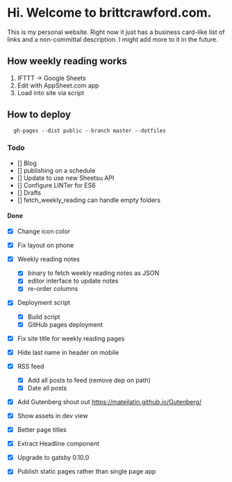 # Hi. Welcome to brittcrawford.com.

This is my personal website. Right now it just has a business card-like list of links and a non-committal description. I might add more to it in the future.

## How weekly reading works

1. IFTTT -> Google Sheets
2. Edit with AppSheet.com app
3. Load into site via script

## How to deploy

      gh-pages --dist public --branch master --dotfiles

### Todo

- [] Blog
- [] publishing on a schedule
- [] Update to use new Sheetsu API
- [] Configure LINTer for ES6
- [] Drafts
- [] fetch_weekly_reading can handle empty folders

#### Done
- [x] Change icon color
- [x] Fix layout on phone
- [x] Weekly reading notes
  + [x] binary to fetch weekly reading notes as JSON
  + [x] editor interface to update notes
  + [x] re-order columns
- [x] Deployment script
  + [x] Build script
  + [x] GitHub pages deployment
- [x] Fix site title for weekly reading pages
- [x] Hide last name in header on mobile
- [x] RSS feed
  + [x] Add all posts to feed (remove dep on path)
  + [x] Date all posts
- [x] Add Gutenberg shout out https://matejlatin.github.io/Gutenberg/
- [x] Show assets in dev view
- [x] Better page titles
- [x] Extract Headline component
- [x] Upgrade to gatsby 0.10.0
- [x] Publish static pages rather than single page app



